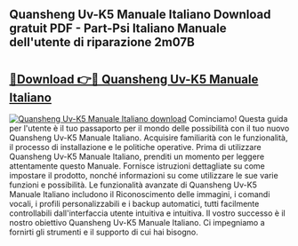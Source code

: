 ## Quansheng Uv-K5 Manuale Italiano Download gratuit PDF - Part-Psi Italiano Manuale dell'utente di riparazione 2m07B

# <h2><a href="http://dfefg7.blite.top/?on=Quansheng+Uv-K5+Manuale+Italiano">🔗Download 👉🔴 Quansheng Uv-K5 Manuale Italiano</a></h2>

[![Quansheng Uv-K5 Manuale Italiano download](https://i.imgur.com/lujVjoI.png)](http://dfefg7.blite.top/?on=Quansheng+Uv-K5+Manuale+Italiano)
Cominciamo! Questa guida per l'utente è il tuo passaporto per il mondo delle possibilità con il tuo nuovo Quansheng Uv-K5 Manuale Italiano. Acquisire familiarità con le funzionalità, il processo di installazione e le politiche operative. Prima di utilizzare Quansheng Uv-K5 Manuale Italiano, prenditi un momento per leggere attentamente questo Manuale. Fornisce istruzioni dettagliate su come impostare il prodotto, nonché informazioni su come utilizzare le sue varie funzioni e possibilità. Le funzionalità avanzate di Quansheng Uv-K5 Manuale Italiano includono il Riconoscimento delle immagini, i comandi vocali, i profili personalizzabili e i backup automatici, tutti facilmente controllabili dall'interfaccia utente intuitiva e intuitiva. Il vostro successo è il nostro obiettivo Quansheng Uv-K5 Manuale Italiano. Ci impegniamo a fornirti gli strumenti e il supporto di cui hai bisogno.
